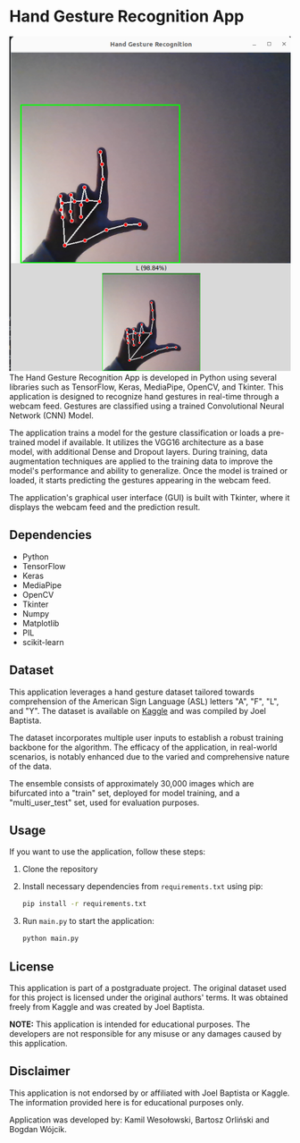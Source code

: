# Hand Gesture Recognition App
![img.png](img.png)
The Hand Gesture Recognition App is developed in Python using several libraries such as TensorFlow, Keras, MediaPipe, OpenCV, and Tkinter. This application is designed to recognize hand gestures in real-time through a webcam feed. Gestures are classified using a trained Convolutional Neural Network (CNN) Model.

The application trains a model for the gesture classification or loads a pre-trained model if available. It utilizes the VGG16 architecture as a base model, with additional Dense and Dropout layers. During training, data augmentation techniques are applied to the training data to improve the model's performance and ability to generalize. Once the model is trained or loaded, it starts predicting the gestures appearing in the webcam feed.

The application's graphical user interface (GUI) is built with Tkinter, where it displays the webcam feed and the prediction result. 

## Dependencies

- Python
- TensorFlow
- Keras
- MediaPipe
- OpenCV
- Tkinter
- Numpy
- Matplotlib
- PIL
- scikit-learn

## Dataset

This application leverages a hand gesture dataset tailored towards comprehension of the American Sign Language (ASL) letters "A", "F", "L", and "Y". The dataset is available on [Kaggle](https://www.kaggle.com/datasets/joelbaptista/hand-gestures-for-human-robot-interaction/) and was compiled by Joel Baptista.

The dataset incorporates multiple user inputs to establish a robust training backbone for the algorithm. The efficacy of the application, in real-world scenarios, is notably enhanced due to the varied and comprehensive nature of the data.

The ensemble consists of approximately 30,000 images which are bifurcated into a "train" set, deployed for model training, and a "multi_user_test" set, used for evaluation purposes.

## Usage

If you want to use the application, follow these steps:

1. Clone the repository
2. Install necessary dependencies from `requirements.txt` using pip:

    ```bash
    pip install -r requirements.txt
    ```
3. Run `main.py` to start the application:

    ```bash
    python main.py
    ```

## License

This application is part of a postgraduate project. The original dataset used for this project is licensed under the original authors' terms. It was obtained freely from Kaggle and was created by Joel Baptista.

**NOTE:** This application is intended for educational purposes. The developers are not responsible for any misuse or any damages caused by this application. 

## Disclaimer

This application is not endorsed by or affiliated with Joel Baptista or Kaggle. The information provided here is for educational purposes only.

Application was developed by: Kamil Wesołowski, Bartosz Orliński and Bogdan Wójcik.